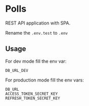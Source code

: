 # Polls
REST API application with SPA.

Rename the `.env.test` to `.env` 

## Usage
For dev mode fill the env var:

```
DB_URL_DEV
```

For production mode fill the env vars:

```
DB_URL
ACCESS_TOKEN_SECRET_KEY
REFRESH_TOKEN_SECRET_KEY
```
